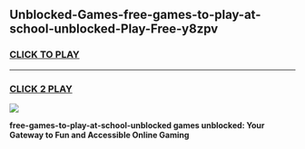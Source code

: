 
## Unblocked-Games-free-games-to-play-at-school-unblocked-Play-Free-y8zpv
<h3>
<a href="https://premium76.site?title=free-games-to-play-at-school-unblocked&ref=17A">CLICK TO PLAY</a></h3>
<hr>

<h3>
<a href="https://premium76.site?title=free-games-to-play-at-school-unblocked&ref=17A">CLICK 2 PLAY</a>
  
</h3>

<a href="https://premium76.site?title=free-games-to-play-at-school-unblocked&ref=17A"><img src="https://clearcache.store/games.png"></a>


**free-games-to-play-at-school-unblocked games unblocked: Your Gateway to Fun and Accessible Online Gaming**
